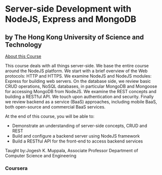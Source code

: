 # Server-side Development with NodeJS, Express and MongoDB <h2>by The Hong Kong University of Science and Technology</h2>

<u>About this Course</u>

This course deals with all things server-side. We base the entire course around the NodeJS platform. We start with a brief overview of the Web protocols: HTTP and HTTPS. We examine NodeJS and NodeJS modules: Express for building web servers. On the database side, we review basic CRUD operations, NoSQL databases, in particular MongoDB and Mongoose for accessing MongoDB from NodeJS. We examine the REST concepts and building a RESTful API. We touch upon authentication and security. Finally we review backend as a service (BaaS) approaches, including mobile BaaS, both open-source and commercial BaaS services.

At the end of this course, you will be able to:

- Demonstrate an understanding of server-side concepts, CRUD and REST
- Build and configure a backend server using NodeJS framework
- Build a RESTful API for the front-end to access backend services

Taught by:Jogesh K. Muppala, Associate Professor
Department of Computer Science and Engineering

### Coursera
